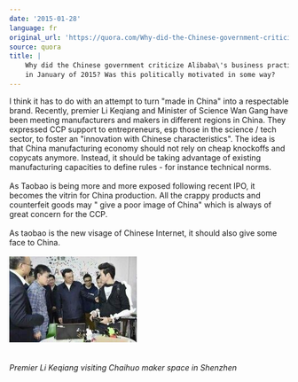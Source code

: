 ```yaml
---
date: '2015-01-28'
language: fr
original_url: 'https://quora.com/Why-did-the-Chinese-government-criticize-Alibabas-business-practices-in-January-of-2015-Was-this-politically-motivated-in-some-way/answer/Clément-Renaud'
source: quora
title: |
    Why did the Chinese government criticize Alibaba\'s business practices
    in January of 2015? Was this politically motivated in some way?
---
```


I think it has to do with an attempt to turn \"made in China\" into a
respectable brand. Recently, premier Li Keqiang and Minister of Science
Wan Gang have been meeting manufacturers and makers in different regions
in China. They expressed CCP support to entrepreneurs, esp those in the
science / tech sector, to foster an \"innovation with Chinese
characteristics\". The idea is that China manufacturing economy should
not rely on cheap knockoffs and copycats anymore. Instead, it should be
taking advantage of existing manufacturing capacities to define rules -
for instance technical norms.\
​\
As Taobao is being more and more exposed following recent IPO, it
becomes the vitrin for China production. All the crappy products and
counterfeit goods may \" give a poor image of China\" which is always of
great concern for the CCP.\
\
As taobao is the new visage of Chinese Internet, it should also give
some face to China.\
​\
![](/img/quora/main-qimg-060d00eeac43d9972f4da6401c894f59-c.png)​\
​\
\
*Premier Li Keqiang visiting Chaihuo maker space in Shenzhen*
